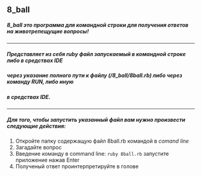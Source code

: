 ## 8_ball
##### 8_ball это программа для командной строки для получения ответов на животрепещущие вопросы!

-----

##### Представляет из себя ruby файл запускаемый в командной строке либо в средствах IDE
##### через указание полного пути к файлу (/8_ball/8ball.rb) либо через команду RUN, либо иную
##### в средствах IDE. 

-----

##### Для того, чтобы запустить указанный файл вам нужно произвести следующие действия:
1. Откройте папку содержащую файл 8ball.rb командой в _comand line_
1. Загадайте вопрос
1. Введение команду в command line: ```ruby 8ball.rb``` запустите приложение нажав Enter
1. Полученый ответ проинтерпретируйте в голове
